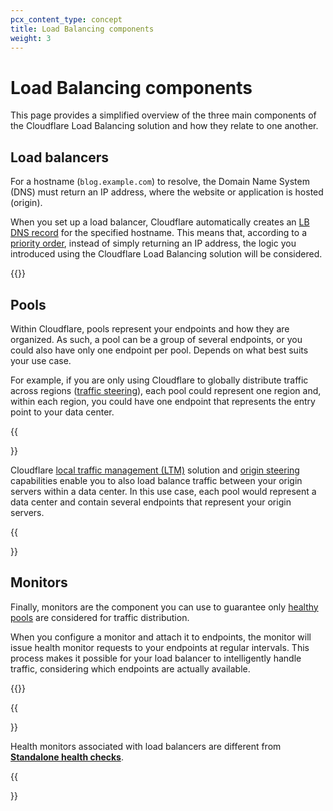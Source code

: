 ```yaml
---
pcx_content_type: concept
title: Load Balancing components
weight: 3
---
```


# Load Balancing components

This page provides a simplified overview of the three main components of the Cloudflare Load Balancing solution and how they relate to one another.

## Load balancers

For a hostname (`blog.example.com`) to resolve, the Domain Name System (DNS) must return an IP address, where the website or application is hosted (origin).

When you set up a load balancer, Cloudflare automatically creates an [LB DNS record](/load-balancing/load-balancers/dns-records/) for the specified hostname. This means that, according to a [priority order](/load-balancing/load-balancers/dns-records/#priority-order), instead of simply returning an IP address, the logic you introduced using the Cloudflare Load Balancing solution will be considered.

{{<render file="_load-balancing-diagram.md">}}

## Pools

Within Cloudflare, pools represent your endpoints and how they are organized. As such, a pool can be a group of several endpoints, or you could also have only one endpoint per pool. Depends on what best suits your use case.

For example, if you are only using Cloudflare to globally distribute traffic across regions ([traffic steering](/load-balancing/understand-basics/traffic-steering/steering-policies/)), each pool could represent one region and, within each region, you could have one endpoint that represents the entry point to your data center.

{{<Aside type="note">}}

Cloudflare [local traffic management (LTM)](/load-balancing/local-traffic-management/) solution and [origin steering](/load-balancing/understand-basics/traffic-steering/origin-level-steering/) capabilities enable you to also load balance traffic between your origin servers within a data center. In this use case, each pool would represent a data center and contain several endpoints that represent your origin servers.

{{</Aside>}}

## Monitors

Finally, monitors are the component you can use to guarantee only [healthy pools](/load-balancing/understand-basics/health-details/) are considered for traffic distribution.

When you configure a monitor and attach it to endpoints, the monitor will issue health monitor requests to your endpoints at regular intervals. This process makes it possible for your load balancer to intelligently handle traffic, considering which endpoints are actually available.

{{<render file="_health-check-diagram.md">}}

{{<Aside type="note">}}

Health monitors associated with load balancers are different from [**Standalone health checks**](/health-checks/).

{{</Aside>}}
